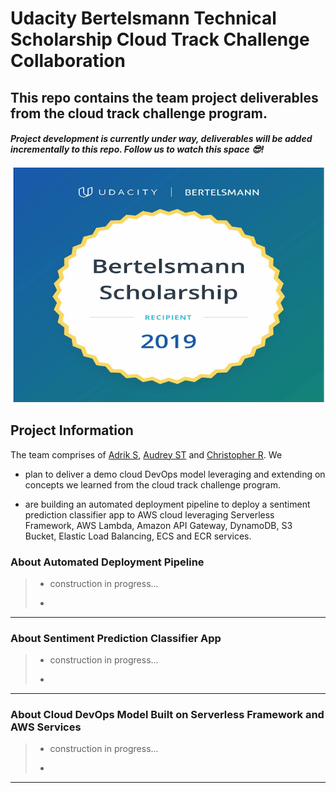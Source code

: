 # Udacity Bertelsmann Technical Scholarship Cloud Track Challenge Collaboration
This repo contains the team project deliverables from the cloud track challenge program.
 ---
#### _Project development is currently under way, deliverables will be added incrementally to this repo. Follow us to watch this space :sunglasses:!_

![png](BertelsmannChallenge.png)

## Project Information
The team comprises of [Adrik S](https://github.com/Adriks976), [Audrey ST](https://github.com/atan4583) and [Christopher R](https://www.linkedin.com/in/christopher-rauh/). We

* plan to deliver a demo cloud DevOps model leveraging and extending on concepts we learned from the cloud track challenge program.

* are building an automated deployment pipeline to deploy a sentiment prediction classifier app to AWS cloud leveraging Serverless Framework, AWS Lambda, Amazon API Gateway, DynamoDB, S3 Bucket, Elastic Load Balancing, ECS and ECR services.


### About Automated Deployment Pipeline

> * construction in progress...
>
>
> *
>


 ---
### About Sentiment Prediction Classifier App
> * construction in progress...
>
>
> *
>
 ---
 ### About Cloud DevOps Model Built on Serverless Framework and AWS Services
 > * construction in progress...
 >
 >
 > *
 >
  ---

